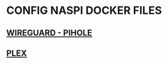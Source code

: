 # CONFIG NASPI DOCKER FILES

## [WIREGUARD - PIHOLE](wireguard-pihole/README.md)

## [PLEX](plex/README.md)
